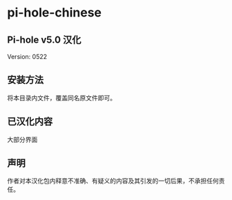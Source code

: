 # pi-hole-chinese

## Pi-hole v5.0 汉化
Version: 0522

## 安装方法
将本目录内文件，覆盖同名原文件即可。

## 已汉化内容
大部分界面

## 声明
作者对本汉化包内释意不准确、有疑义的内容及其引发的一切后果，不承担任何责任。

